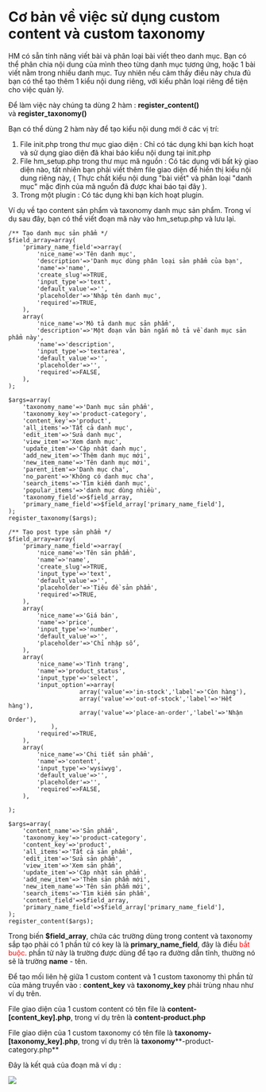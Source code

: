 # Cơ bản về việc sử dụng custom content và custom taxonomy

HM có sẵn tính năng viết bài và phân loại bài viết theo danh mục. Bạn có thể phân chia nội dung của mình theo từng danh mục tương ứng, hoặc 1 bài viết nằm trong nhiều danh mục. Tuy nhiên nếu cảm thấy điều này chưa đủ bạn có thể tạo thêm 1 kiểu nội dung riêng, với kiểu phân loại riêng để tiện cho việc quản lý.

Để làm việc này chúng ta dùng 2 hàm : **register_content()** và **register_taxonomy()**

Bạn có thể dùng 2 hàm này để tạo kiểu nội dung mới ở các vị trí:

1.  File init.php trong thư mục giao diện : Chỉ có tác dụng khi bạn kích hoạt và sử dụng giao diện đã khai báo kiểu nội dung tại init.php
2.  File hm_setup.php trong thư mục mã nguồn : Có tác dụng với bất kỳ giao diện nào, tất nhiên bạn phải viết thêm file giao diện để hiển thị kiểu nội dung riêng này, ( Thực chất kiểu nội dung "bài viết" và phân loại "danh mục" mặc định của mã nguồn đã được khai báo tại đây ).
3.  Trong một plugin : Có tác dụng khi bạn kích hoạt plugin.

Ví dụ về tạo content sản phẩm và taxonomy danh mục sản phẩm. Trong ví dụ sau đây, bạn có thể viết đoạn mã này vào hm_setup.php và lưu lại.

```
/** Tạo danh mục sản phẩm */
$field_array=array(
	'primary_name_field'=>array(
		'nice_name'=>'Tên danh mục',
		'description'=>'Danh mục dùng phân loại sản phẩm của bạn',
		'name'=>'name',
		'create_slug'=>TRUE,
		'input_type'=>'text',
		'default_value'=>'',
		'placeholder'=>'Nhập tên danh mục',
		'required'=>TRUE,
	),
	array(
		'nice_name'=>'Mô tả danh mục sản phẩm',
		'description'=>'Một đoạn văn bản ngắn mô tả về danh mục sản phẩm này',
		'name'=>'description',
		'input_type'=>'textarea',
		'default_value'=>'',
		'placeholder'=>'',
		'required'=>FALSE,
	),
);

$args=array(
	'taxonomy_name'=>'Danh mục sản phẩm',
	'taxonomy_key'=>'product-category',
	'content_key'=>'product',
	'all_items'=>'Tất cả danh mục',
	'edit_item'=>'Sửa danh mục',
	'view_item'=>'Xem danh mục',
	'update_item'=>'Cập nhật danh mục',
	'add_new_item'=>'Thêm danh mục mới',
	'new_item_name'=>'Tên danh mục mới',
	'parent_item'=>'Danh mục cha',
	'no_parent'=>'Không có danh mục cha',
	'search_items'=>'Tìm kiếm danh mục',
	'popular_items'=>'danh mục dùng nhiều',
	'taxonomy_field'=>$field_array,
	'primary_name_field'=>$field_array['primary_name_field'],
);
register_taxonomy($args);

/** Tạo post type sản phẩm */
$field_array=array(
	'primary_name_field'=>array(
		'nice_name'=>'Tên sản phẩm',
		'name'=>'name',
		'create_slug'=>TRUE,
		'input_type'=>'text',
		'default_value'=>'',
		'placeholder'=>'Tiêu đề sản phẩm',
		'required'=>TRUE,
	),
	array(
		'nice_name'=>'Giá bán',
		'name'=>'price',
		'input_type'=>'number',
		'default_value'=>'',
		'placeholder'=>'Chỉ nhập số',
	),
	array(
		'nice_name'=>'Tình trạng',
		'name'=>'product_status',
		'input_type'=>'select',
		'input_option'=>array(
					array('value'=>'in-stock','label'=>'Còn hàng'),
					array('value'=>'out-of-stock','label'=>'Hết hàng'),
					array('value'=>'place-an-order','label'=>'Nhận Order'),
			),
		'required'=>TRUE,
	),
	array(
		'nice_name'=>'Chi tiết sản phẩm',
		'name'=>'content',
		'input_type'=>'wysiwyg',
		'default_value'=>'',
		'placeholder'=>'',
		'required'=>FALSE,
	),

);

$args=array(
	'content_name'=>'Sản phẩm',
	'taxonomy_key'=>'product-category',
	'content_key'=>'product',
	'all_items'=>'Tất cả sản phẩm',
	'edit_item'=>'Sửa sản phẩm',
	'view_item'=>'Xem sản phẩm',
	'update_item'=>'Cập nhật sản phẩm',
	'add_new_item'=>'Thêm sản phẩm mới',
	'new_item_name'=>'Tên sản phẩm mới',
	'search_items'=>'Tìm kiếm sản phẩm',
	'content_field'=>$field_array,
	'primary_name_field'=>$field_array['primary_name_field'],
);
register_content($args);

```

Trong biến **$field_array**, chứa các trường dùng trong content và taxonomy sắp tạo phải có 1 phần tử có key là là **primary_name_field**, đây là điều <span style="color: #ff0000;">bắt buộc</span>. phần tử này là trường được dùng để tạo ra đường dẫn tĩnh, thường nó sẽ là trường **name** - tên.

Để tạo mối liên hệ giữa 1 custom content và 1 custom taxonomy thì phần tử của mảng truyền vào : **content_key** và **taxonomy_key** phải trùng nhau như ví dụ trên.

File giao diện của 1 custom content có tên file là **content-[content_key].php**, trong ví dụ trên là **content-product.php**

File giao diện của 1 custom taxonomy có tên file là **taxonomy-[taxonomy_key].php**, trong ví dụ trên là **taxonomy****-product-category.php**

Đây là kết quả của đoạn mã ví dụ :

![](https://raw.githubusercontent.com/manhnam91/hmcms/master/docs/images/custom-content-and-custom-taxonomy/1.png)
